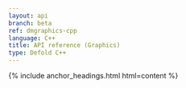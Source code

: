```yaml
---
layout: api
branch: beta
ref: dmgraphics-cpp
language: C++
title: API reference (Graphics)
type: Defold C++
---
```

{% include anchor_headings.html html=content %}